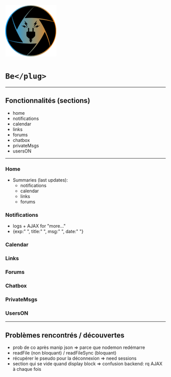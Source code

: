 ![Logo BePlug](assets/img/myLogo.png)
# ```Be</plug>```
_____

## Fonctionnalités (sections)
  * home
  * notifications
  * calendar
  * links
  * forums
  * chatbox
  * privateMsgs
  * usersON

_____

### Home
* Summaries (last updates):
  - notifications
  - calendar
  - links
  - forums

### Notifications
* logs + AJAX for "more..."
* {exp:" ", title:" ", msg:" ", date:" "}
### Calendar
### Links
### Forums
### Chatbox
### PrivateMsgs
### UsersON
_____

## Problèmes rencontrés / découvertes
* prob de co après manip json => parce que nodemon redémarre
* readFile (non bloquant) / readFileSync (bloquant)
* récupérer le pseudo pour la déconnexion => need sessions
* section qui se vide quand display block => confusion backend: rq AJAX à chaque fois 
